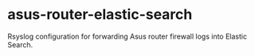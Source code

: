 # asus-router-elastic-search
Rsyslog configuration for forwarding Asus router firewall logs into Elastic Search.
